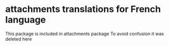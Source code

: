 # attachments translations for French language
This package is included in attachments package
To avoid confusion it was deleted here